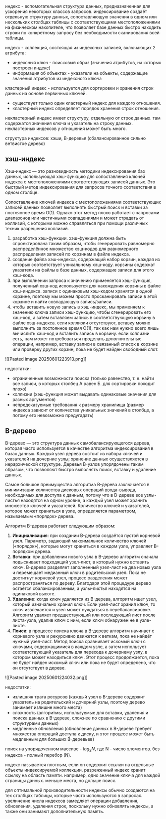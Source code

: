 индекс - вспомогательная структура данных, предназначенная для ускорения некоторых классов запросов. индексирование создаёт отдельную структуру данных, сопоставляющую значения в одном или нескольких столбцах таблицы с соответствующими местоположениями на физическом накопителе, что позволяет базе данных быстро находить строки по конкретному запросу без необходимости сканирования всей таблицы.

индекс - коллекция, состоящая из индексных записей, включающих 2 атрибута:
- индексный ключ - поисковый образ (значения атрибутов, на которых построен индекс)
- информация об объектах - указатели на объекты, содержащие значения атрибутов из индексного ключа

кластерный индекс - используется для сортировки и хранения строк данных на основе первичных ключей.
- существует только один кластерный индекс для каждого отношения.
- кластерный индекс определяет порядок хранения строк отношения.

некластерный индекс имеет структуру, отдельную от строк данных. там содержатся значения ключа и указатель на строку данных. некластерных индексов у отношения может быть много.

структура индексов: хэши, B-деревья (сбалансированное сильно ветвистое дерево)

## хэш-индекс
Хэш-индекс — это разновидность методики индексирования баз данных, использующая хэш-функцию для сопоставления ключей индекса с местоположениями соответствующих записей данных. Это быстрый метод индексирования для запросов точного соответствия в одном столбце.  
  
Сопоставление ключей индекса с местоположениями соответствующих записей данных позволяет выполнять быстрый поиск и вставки за постоянное время O(1). Однако этот метод плохо работает с запросами диапазонов или частичными совпадениями и может страдать от коллизий, с которыми можно справляться при помощи различных техник разрешения коллизий.

1. разработка хэш-функции. хэш-функция должна быть спроектирована таким образом, чтобы генерировать равномерно распределённое множество хэш-кодов для равномерного распределения записей по корзинам в файле индекса.
2. создание файла хэш-индекса, содержащий набор корзин, каждая из которых соответствует уникальному хэш-коду. корзины содержат указатели на файлы в базе данных, содержащие записи для этого хэш-кода.
3. при выполнении запроса к значению применяется хэш-функция, полученный хэш-код используется для нахождения корзины в файле хэш-индекса. записи с одинаковым хэш-кодом хранятся в одной корзине, поэтому мы можем просто просканировать записи в этой корзине и найти совпадающую запись/записи.
4. чтобы вставить новую запись в хэш-индекс, мы применяем к значению ключа записи хэш-функцию, чтобы сгенерировать его хэш-код, а затем вставляем запись в соответствующую корзину в файле хэш-индекса. если коллизии отсутствуют, вставку можно выполнить за постоянное время O(1), так как нам нужно всего лишь вычислить хэш-код и вставить запись в корзину. если коллизии есть, нам может потребоваться проделать дополнительные операции, например, вставку записи в связанный список в корзине или проверку других корзин, пока не будет найден свободный слот.

![[Pasted image 20250601223913.png]]

недостатки:
- ограниченные возможности поиска (только равенство, т. е. найти все записи, в которых столбец А равен Б. для сортировки походит плохо)
- коллизии (хэш-функция может выдавать одинаковые значения для разных аргументов)
- непредсказуемые требования к размеру хранилища (размер индекса зависит от количества уникальных значений в столбце, а потому его невозможно предугадать)

## B-дерево
B-дерево — это структура данных самобалансирующегося дерева, которая часто используется в качестве алгоритма индексирования в базах данных. Каждый узел дерева состоит из набора ключей и указателей на дочерние узлы; хранение данных осуществляется в иерархической структуре. Деревья B-узлов упорядочены таким образом, что позволяют быстро выполнять поиск, вставку и удаление данных.  
  
Самое большое преимущество алгоритма B-дерева заключается в минимизации количества дисковых операций ввода-вывода, необходимых для доступа к данным, потому что в B-дереве все узлы-листья находятся на одном уровне, а каждый узел может хранить множество ключей и указателей. Количество ключей и указателей, которое может храниться в узле, определяется параметром, называемым «порядок» дерева.

Алгоритм B-дерева работает следующим образом:  
1. **Инициализация**: при создании B-дерева создаётся пустой корневой узел. Параметр, задающий максимальное количество ключей («порядок»), которые могут храниться в каждом узле, управляет B-порядком дерева.
2. **Вставка**: при добавлении нового узла в B-дерево алгоритм сначала подыскивает подходящий узел-лист, в который нужно вставить ключ. B-дерево разделяет заполненный узел-лист на два новых узла и перемещает медианный ключ в родительский узел. Пока не достигнут корневой узел, процесс разделения может распространяться по дереву. Благодаря этой процедуре дерево остаётся сбалансированным, а узлы-листья находятся на одинаковой высоте.
3. **Удаление**: когда ключ удаляется из B-дерева, алгоритм ищет узел, который изначально хранил ключ. Если узел-лист хранил ключ, то ключ извлекается и узел может нуждаться в перебалансировке. Алгоритм удаляет предшествующий или последующий лист после листа-узла, удалив ключ с ним, если ключ обнаружен не в узле-листе.
4. **Поиск**: в процессе поиска ключа в B-дереве алгоритм начинает с корневого узла и рекурсивно движется к веткам, пока не найдёт нужный узел-лист. Метод поиска сравнивает искомый ключ с ключами, содержащимися в каждом узле, а затем использует соответствующий указатель для перехода к дочернему узлу, в котором может находиться ключ. Этот процесс продолжается, пока не будет найден искомый ключ или пока не будет определено, что он отсутствует в дереве.

![[Pasted image 20250601224032.png]]

недостатки:
- излишняя трата ресурсов (каждый узел в B-дереве содержит указатель на родительский и дочерний узлы, поэтому дерево занимает излишне много места)
- сложность (алгоритмы, используемые для вставки, удаления и поиска данных в B-дереве, сложнее по сравнению с другими структурами данных)
- медленные обновления (обновление данных в B-дереве требует множества операций доступа к диску, и этот процесс может быть медленным для больших B-деревьев)

поиск на упорядоченном массиве - $log_2 N$, где N - число элементов.
без индекса - полный перебор (N).

индекс называется плотным, если он содержит ссылки на отдельные объекты индексируемой коллекции.
разреженный индекс хранит ссылку на область памяти. например, одно значение ключа для каждой страницы данных. меньше места, но дольше поиск.

для оптимальной производительности индексы обычно создаются на тех столбцах таблицы, которые часто используются в запросах.
увеличение числа индексов замедляет операции добавления, обновления, удаления строк, поскольку нужно обновлять индексы, а также они занимают дополнительную память.

